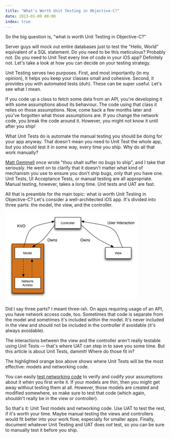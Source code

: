 ```yaml
---
title: "What's Worth Unit Testing in Objective-C?"
date: 2013-01-09 00:00
index: true
---
```


So the big question is, "what is worth Unit Testing in Objective-C?"

Server guys will mock out entire databases just to test the "Hello, World" equivalent of a SQL statement. Do you need to be this meticulous? Probably not. Do you need to Unit Test every line of code in your iOS app? Definitely not. Let's take a look at how you can decide on your testing strategy.

Unit Testing serves two purposes. First, and most importantly (in my opinion), it helps you keep your classes small and cohesive. Second, it provides you with automated tests (duh). These can be super useful. Let's see what I mean.

If you code up a class to fetch some data from an API, you're developing it with some assumptions about its behaviour. The code using that class it relies on those assumptions. Now, come back a few months later and you've forgotten what those assumptions are. If you change the network code, you break the code around it. However, you might not know it until after you ship!

What Unit Tests do is automate the manual testing you should be doing for your app anyway. That doesn't mean you need to Unit Test the whole app, but you should test it in some way, every time you ship. Why do all that work manually?

[Matt Gemmell](http://mattgemmell.com/2012/05/24/api-design/) once wrote "thou shalt suffer no bugs to ship", and I take that seriously. He went on to clarify that it doesn't matter what kind of mechanism you use to ensure you don't ship bugs, only that you have one. Unit Tests, UI Acceptance Tests, or manual testing are all appropriate. Manual testing, however, takes a long time. Unit tests and UAT are fast.

All that is preamble for the main topic: what is worth Unit Testing in Objective-C? Let's consider a well-architected iOS app. It's divided into three parts: the model, the view, and the controller.

 ![](/img/import/blog/whats-worth-unit-testing-in-objective-c/426D1328D1E744999A88979FAF12C2C2.png)

Did I say three parts? I meant three-ish. On apps requiring usage of an API, you have network access code, too. Sometimes that code is separate from the model and sometimes it's included within the model. It's never included in the view and should not be included in the controller if avoidable (it's always avoidable).

The interactions between the view and the controller aren't really testable using Unit Tests — that's where UAT can step in to save you some time. But this article is about Unit Tests, dammit! Where do those fit in?

The highlighted orange box above shows where Unit Tests will be the most effective: models and networking code.

You can easily [test networking code](/blog/your-first-objective-c-unit-test-with-ocmock/) to verify and codify your assumptions about it when you first write it. If your models are thin, then you might get away without testing them at all. However, those models are created and modified somewhere, so make sure to test that code (which again, shouldn't really be in the view or controller).

So that's it: Unit Test models and networking code. Use UAT to test the rest, if it's worth your time. Maybe manual testing the views and controllers would fit better into your work flow, especially for smaller apps. Finally, document whatever Unit Testing and UAT does _not_ test, so you can be sure to manually test it before you ship.

<!-- more -->
